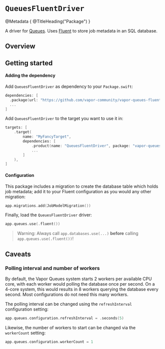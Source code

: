 # ``QueuesFluentDriver``

@Metadata {
    @TitleHeading("Package")
}

A driver for [Queues]. Uses [Fluent] to store job metadata in an SQL database.

[Queues]: https://github.com/vapor/queues
[Fluent]: https://github.com/vapor/fluent

## Overview

## Getting started

#### Adding the dependency

Add `QueuesFluentDriver` as dependency to your `Package.swift`:

```swift
dependencies: [
  .package(url: "https://github.com/vapor-community/vapor-queues-fluent-driver.git", from: "3.0.0-beta.2"),
  ...
]
```

Add `QueuesFluentDriver` to the target you want to use it in:
```swift
targets: [
    .target(
        name: "MyFancyTarget",
        dependencies: [
            .product(name: "QueuesFluentDriver", package: "vapor-queues-fluent-driver"),
            ...
        ]
    ),
]
```

#### Configuration

This package includes a migration to create the database table which holds job metadata; add it to your Fluent configuration as you would any other migration:

```swift
app.migrations.add(JobModelMigration())
```

Finally, load the `QueuesFluentDriver` driver:
```swift    
app.queues.use(.fluent())
```

> Warning: Always call `app.databases.use(...)` **before** calling `app.queues.use(.fluent())`!

## Caveats

### Polling interval and number of workers

By default, the Vapor Queues system starts 2 workers per available CPU core, with each worker would polling the database once per second. On a 4-core system, this would results in 8 workers querying the database every second. Most configurations do not need this many workers.

The polling interval can be changed using the `refreshInterval` configuration setting:

```swift
app.queues.configuration.refreshInterval = .seconds(5)
```

Likewise, the number of workers to start can be changed via the `workerCount` setting:

```swift
app.queues.configuration.workerCount = 1
```
